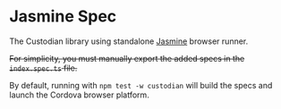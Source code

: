 # Jasmine Spec

The Custodian library using standalone [Jasmine](https://jasmine.github.io/) browser runner.

~~For simplicity, you must manually export the added specs in the `index.spec.ts` file.~~

By default, running with `npm test -w custodian` will build the specs and launch the Cordova browser platform.
